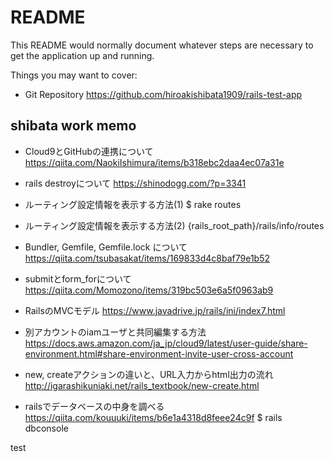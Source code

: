 # README

This README would normally document whatever steps are necessary to get the
application up and running.

Things you may want to cover:
* Git Repository
https://github.com/hiroakishibata1909/rails-test-app


## shibata work memo

* Cloud9とGitHubの連携について
https://qiita.com/NaokiIshimura/items/b318ebc2daa4ec07a31e

* rails destroyについて
https://shinodogg.com/?p=3341

* ルーティング設定情報を表示する方法(1)
$ rake routes

* ルーティング設定情報を表示する方法(2)
{rails_root_path}/rails/info/routes

* Bundler, Gemfile, Gemfile.lock について
https://qiita.com/tsubasakat/items/169833d4c8baf79e1b52

* submitとform_forについて
https://qiita.com/Momozono/items/319bc503e6a5f0963ab9

* RailsのMVCモデル
https://www.javadrive.jp/rails/ini/index7.html

* 別アカウントのiamユーザと共同編集する方法
https://docs.aws.amazon.com/ja_jp/cloud9/latest/user-guide/share-environment.html#share-environment-invite-user-cross-account

* new, createアクションの違いと、URL入力からhtml出力の流れ
http://igarashikuniaki.net/rails_textbook/new-create.html

* railsでデータベースの中身を調べる
https://qiita.com/kouuuki/items/b6e1a4318d8feee24c9f
$ rails dbconsole

test

